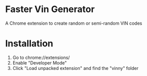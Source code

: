 # Faster Vin Generator
A Chrome extension to create random or semi-random VIN codes

# Installation
1. Go to chrome://extensions/
2. Enable "Developer Mode"
3. Click "Load unpacked extension" and find the "vinny" folder